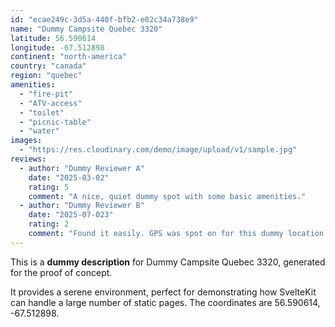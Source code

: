 ```yaml
---
id: "ecae249c-3d5a-440f-bfb2-e02c34a738e9"
name: "Dummy Campsite Quebec 3320"
latitude: 56.590614
longitude: -67.512898
continent: "north-america"
country: "canada"
region: "quebec"
amenities:
  - "fire-pit"
  - "ATV-access"
  - "toilet"
  - "picnic-table"
  - "water"
images:
  - "https://res.cloudinary.com/demo/image/upload/v1/sample.jpg"
reviews:
  - author: "Dummy Reviewer A"
    date: "2025-03-02"
    rating: 5
    comment: "A nice, quiet dummy spot with some basic amenities."
  - author: "Dummy Reviewer B"
    date: "2025-07-023"
    rating: 2
    comment: "Found it easily. GPS was spot on for this dummy location."
---
```


This is a **dummy description** for Dummy Campsite Quebec 3320, generated for the proof of concept.

It provides a serene environment, perfect for demonstrating how SvelteKit can handle a large number of static pages. The coordinates are 56.590614, -67.512898.
